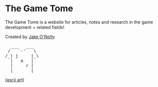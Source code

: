# The Game Tome
The Game Tome is a website for articles, notes and research in the game development + related fields!

Created by [Jake O'Reilly](https://twitter.com/jor_gamedev)
<pre>
  ___   ___
 /   `-'   \
/_| j     |_\
  |   o   |
  |     r |
  |_______|
</pre>
[(ascii art)](https://www.asciiart.eu/clothing-and-accessories/shirts#:~:text=__%20%20%20__%20%20%0A%20/%20%20%60%2D%27%20%20%5C%20%0A/_%7C%20R%20%20%20%7C_%5C%0A%20%20%7C%20%20E%20%20%7C%20%20%0A%20%20%7C%20%20%20M%20%7C%20%20%0A%20%20%7C_____%7C)
